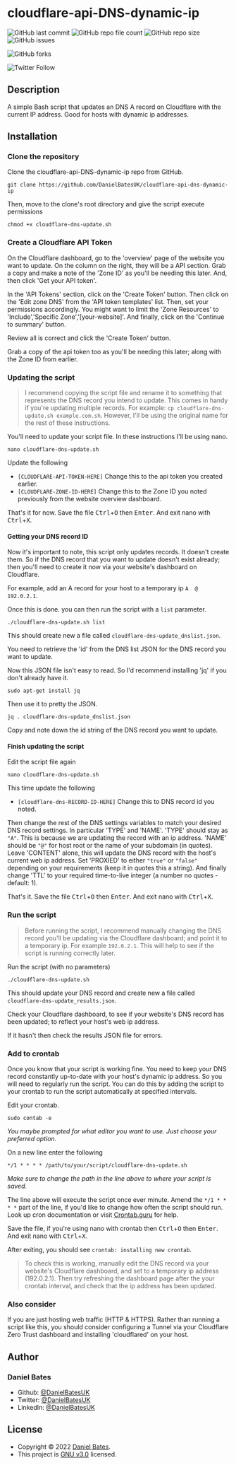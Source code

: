 # **cloudflare-api-DNS-dynamic-ip**

![GitHub last commit](https://img.shields.io/github/last-commit/DanielBatesUK/cloudflare-api-dns-dynamic-ip) ![GitHub repo file count](https://img.shields.io/github/directory-file-count/DanielBatesUK/cloudflare-api-dns-dynamic-ip) ![GitHub repo size](https://img.shields.io/github/repo-size/DanielBatesUK/cloudflare-api-dns-dynamic-ip) ![GitHub issues](https://img.shields.io/github/issues-raw/DanielBatesUK/cloudflare-api-dns-dynamic-ip)

![GitHub forks](https://img.shields.io/github/forks/DanielBatesUK/cloudflare-api-dns-dynamic-ip?style=social)

![Twitter Follow](https://img.shields.io/twitter/follow/DanielBatesUK?style=social)

## Description

A simple Bash script that updates an DNS A record on Cloudflare with the current IP address. Good for hosts with dynamic ip addresses.

## Installation

### Clone the repository

Clone the cloudflare-api-DNS-dynamic-ip repo from GitHub.

```Shell
git clone https://github.com/DanielBatesUK/cloudflare-api-dns-dynamic-ip
```

Then, move to the clone's root directory and give the script execute permissions

```Shell
chmod +x cloudflare-dns-update.sh
```

### Create a Cloudflare API Token

On the Cloudflare dashboard, go to the 'overview' page of the website you want to update. On the column on the right, they will be a API section. Grab a copy and make a note of the 'Zone ID' as you'll be needing this later. And, then click 'Get your API token'.

In the 'API Tokens' section, click on the 'Create Token' button. Then click on the 'Edit zone DNS' from the 'API token templates' list. Then, set your permissions accordingly. You might want to limit the 'Zone Resources' to 'Include','Specific Zone','[your-website]'. And finally, click on the 'Continue to summary' button.

Review all is correct and click the 'Create Token' button.

Grab a copy of the api token too as you'll be needing this later; along with the Zone ID from earlier.

### Updating the script

> I recommend copying the script file and rename it to something that represents the DNS record you intend to update. This comes in handy if you're updating multiple records. For example: `cp cloudflare-dns-update.sh example.com.sh`. However, I'll be using the original name for the rest of these instructions.

You'll need to update your script file. In these instructions I'll be using nano.

```Shell
nano cloudflare-dns-update.sh
```

Update the following

- `[CLOUDFLARE-API-TOKEN-HERE]` Change this to the api token you created earlier.
- `[CLOUDFLARE-ZONE-ID-HERE]` Change this to the Zone ID you noted previously from the website overview dashboard.

That's it for now. Save the file <kbd>Ctrl</kbd>+<kbd>O</kbd> then <kbd>Enter</kbd>. And exit nano with <kbd>Ctrl</kbd>+<kbd>X</kbd>.

#### Getting your DNS record ID

Now it's important to note, this script only updates records. It doesn't create them. So if the DNS record that you want to update doesn't exist already; then you'll need to create it now via your website's dashboard on Cloudflare.

For example, add an A record for your host to a temporary ip `A  @  192.0.2.1`.

Once this is done. you can then run the script with a `list` parameter.

```Shell
./cloudflare-dns-update.sh list
```

This should create new a file called `cloudflare-dns-update_dnslist.json`.

You need to retrieve the 'id' from the DNS list JSON for the DNS record you want to update. 

Now this JSON file isn't easy to read. So I'd recommend installing 'jq' if you don't already have it.

```Shell
sudo apt-get install jq
```

Then use it to pretty the JSON.

```Shell
jq . cloudflare-dns-update_dnslist.json
```

Copy and note down the id string of the DNS record you want to update.

#### Finish updating the script

Edit the script file again

```Shell
nano cloudflare-dns-update.sh
```

This time update the following

- `[cloudflare-dns-RECORD-ID-HERE]` Change this to DNS record id you noted.

Then change the rest of the DNS settings variables to match your desired DNS record settings. In particular 'TYPE' and 'NAME'. 'TYPE' should stay as `"A"`. This is because we are updating the record with an ip address. 'NAME' should be `"@"` for host root or the name of your subdomain (in quotes). Leave 'CONTENT' alone, this will update the DNS record with the host's current web ip address. Set 'PROXIED' to either `"true"` or `"false"` depending on your requirements (keep it in quotes this a string). And finally change 'TTL' to your required time-to-live integer (a number no quotes - default: 1).

That's it. Save the file <kbd>Ctrl</kbd>+<kbd>O</kbd> then <kbd>Enter</kbd>. And exit nano with <kbd>Ctrl</kbd>+<kbd>X</kbd>.

### Run the script

> Before running the script, I recommend manually changing the DNS record you'll be updating via the Cloudflare dashboard; and point it to a temporary ip. For example `192.0.2.1`. This will help to see if the script is running correctly later.

Run the script (with no parameters)

```Shell
./cloudflare-dns-update.sh
```

This should update your DNS record and create new a file called `cloudflare-dns-update_results.json`.

Check your Cloudflare dashboard, to see if your website's DNS record has been updated; to reflect your host's web ip address. 

If it hasn't then check the results JSON file for errors.

### Add to crontab

Once you know that your script is working fine. You need to keep your DNS record constantly up-to-date with your host's dynamic ip address. So you will need to regularly run the script. You can do this by adding the script to your crontab to run the script automatically at specified intervals.

Edit your crontab.

```Shell
sudo contab -e
```

_You maybe prompted for what editor you want to use. Just choose your preferred option._

On a new line enter the following

```Shell
*/1 * * * * /path/to/your/script/cloudflare-dns-update.sh
```

_Make sure to change the path in the line above to where your script is saved._

The line above will execute the script once ever minute. Amend the `*/1 * * * *` part of the line, if you'd like to change how often the script should run. Look up cron documentation or visit [Crontab.guru](https://crontab.guru/#*/1_*_*_*_*) for help.

Save the file, if you're using nano with crontab then <kbd>Ctrl</kbd>+<kbd>O</kbd> then <kbd>Enter</kbd>. And exit nano with <kbd>Ctrl</kbd>+<kbd>X</kbd>.

After exiting, you should see `crontab: installing new crontab`.

> To check this is working, manually edit the DNS record via your website's Cloudflare dashboard, and set to a temporary ip address (192.0.2.1). Then try refreshing the dashboard page after the your crontab interval, and check that the ip address has been updated.

### Also consider

If you are just hosting web traffic (HTTP & HTTPS). Rather than running a script like this, you should consider configuring a Tunnel via your Cloudflare Zero Trust dashboard and installing 'cloudflared' on your host.

## Author

### **Daniel Bates**

- Github: [@DanielBatesUK](https://github.com/DanielBatesUK)
- Twitter: [@DanielBatesUK](https://twitter.com/DanielBatesUK)
- LinkedIn: [@DanielBatesUK](https://linkedin.com/in/DanielBatesUK)

## License

- Copyright © 2022 [Daniel Bates](https://github.com/DanielBatesUK).
- This project is [GNU v3.0](https://github.com/DanielBatesUK/cloudflare-api-dns-dynamic-ip/blob/c57a76e55ad50b386ce96a26994c4a3743e3aaa8/LICENSE) licensed.
